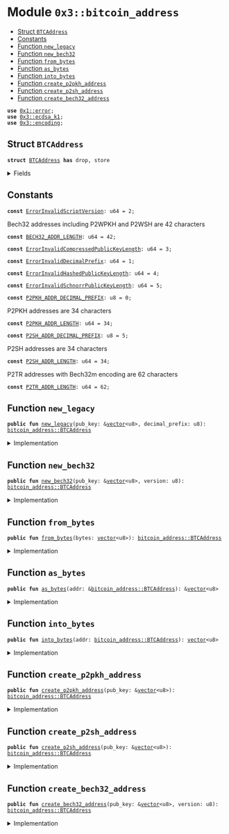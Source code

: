 
<a name="0x3_bitcoin_address"></a>

# Module `0x3::bitcoin_address`



-  [Struct `BTCAddress`](#0x3_bitcoin_address_BTCAddress)
-  [Constants](#@Constants_0)
-  [Function `new_legacy`](#0x3_bitcoin_address_new_legacy)
-  [Function `new_bech32`](#0x3_bitcoin_address_new_bech32)
-  [Function `from_bytes`](#0x3_bitcoin_address_from_bytes)
-  [Function `as_bytes`](#0x3_bitcoin_address_as_bytes)
-  [Function `into_bytes`](#0x3_bitcoin_address_into_bytes)
-  [Function `create_p2pkh_address`](#0x3_bitcoin_address_create_p2pkh_address)
-  [Function `create_p2sh_address`](#0x3_bitcoin_address_create_p2sh_address)
-  [Function `create_bech32_address`](#0x3_bitcoin_address_create_bech32_address)


<pre><code><b>use</b> <a href="">0x1::error</a>;
<b>use</b> <a href="ecdsa_k1.md#0x3_ecdsa_k1">0x3::ecdsa_k1</a>;
<b>use</b> <a href="encoding.md#0x3_encoding">0x3::encoding</a>;
</code></pre>



<a name="0x3_bitcoin_address_BTCAddress"></a>

## Struct `BTCAddress`



<pre><code><b>struct</b> <a href="bitcoin_address.md#0x3_bitcoin_address_BTCAddress">BTCAddress</a> <b>has</b> drop, store
</code></pre>



<details>
<summary>Fields</summary>


<dl>
<dt>
<code>bytes: <a href="">vector</a>&lt;u8&gt;</code>
</dt>
<dd>

</dd>
</dl>


</details>

<a name="@Constants_0"></a>

## Constants


<a name="0x3_bitcoin_address_ErrorInvalidScriptVersion"></a>



<pre><code><b>const</b> <a href="bitcoin_address.md#0x3_bitcoin_address_ErrorInvalidScriptVersion">ErrorInvalidScriptVersion</a>: u64 = 2;
</code></pre>



<a name="0x3_bitcoin_address_BECH32_ADDR_LENGTH"></a>

Bech32 addresses including P2WPKH and P2WSH are 42 characters


<pre><code><b>const</b> <a href="bitcoin_address.md#0x3_bitcoin_address_BECH32_ADDR_LENGTH">BECH32_ADDR_LENGTH</a>: u64 = 42;
</code></pre>



<a name="0x3_bitcoin_address_ErrorInvalidCompressedPublicKeyLength"></a>



<pre><code><b>const</b> <a href="bitcoin_address.md#0x3_bitcoin_address_ErrorInvalidCompressedPublicKeyLength">ErrorInvalidCompressedPublicKeyLength</a>: u64 = 3;
</code></pre>



<a name="0x3_bitcoin_address_ErrorInvalidDecimalPrefix"></a>



<pre><code><b>const</b> <a href="bitcoin_address.md#0x3_bitcoin_address_ErrorInvalidDecimalPrefix">ErrorInvalidDecimalPrefix</a>: u64 = 1;
</code></pre>



<a name="0x3_bitcoin_address_ErrorInvalidHashedPublicKeyLength"></a>



<pre><code><b>const</b> <a href="bitcoin_address.md#0x3_bitcoin_address_ErrorInvalidHashedPublicKeyLength">ErrorInvalidHashedPublicKeyLength</a>: u64 = 4;
</code></pre>



<a name="0x3_bitcoin_address_ErrorInvalidSchnorrPublicKeyLength"></a>



<pre><code><b>const</b> <a href="bitcoin_address.md#0x3_bitcoin_address_ErrorInvalidSchnorrPublicKeyLength">ErrorInvalidSchnorrPublicKeyLength</a>: u64 = 5;
</code></pre>



<a name="0x3_bitcoin_address_P2PKH_ADDR_DECIMAL_PREFIX"></a>



<pre><code><b>const</b> <a href="bitcoin_address.md#0x3_bitcoin_address_P2PKH_ADDR_DECIMAL_PREFIX">P2PKH_ADDR_DECIMAL_PREFIX</a>: u8 = 0;
</code></pre>



<a name="0x3_bitcoin_address_P2PKH_ADDR_LENGTH"></a>

P2PKH addresses are 34 characters


<pre><code><b>const</b> <a href="bitcoin_address.md#0x3_bitcoin_address_P2PKH_ADDR_LENGTH">P2PKH_ADDR_LENGTH</a>: u64 = 34;
</code></pre>



<a name="0x3_bitcoin_address_P2SH_ADDR_DECIMAL_PREFIX"></a>



<pre><code><b>const</b> <a href="bitcoin_address.md#0x3_bitcoin_address_P2SH_ADDR_DECIMAL_PREFIX">P2SH_ADDR_DECIMAL_PREFIX</a>: u8 = 5;
</code></pre>



<a name="0x3_bitcoin_address_P2SH_ADDR_LENGTH"></a>

P2SH addresses are 34 characters


<pre><code><b>const</b> <a href="bitcoin_address.md#0x3_bitcoin_address_P2SH_ADDR_LENGTH">P2SH_ADDR_LENGTH</a>: u64 = 34;
</code></pre>



<a name="0x3_bitcoin_address_P2TR_ADDR_LENGTH"></a>

P2TR addresses with Bech32m encoding are 62 characters


<pre><code><b>const</b> <a href="bitcoin_address.md#0x3_bitcoin_address_P2TR_ADDR_LENGTH">P2TR_ADDR_LENGTH</a>: u64 = 62;
</code></pre>



<a name="0x3_bitcoin_address_new_legacy"></a>

## Function `new_legacy`



<pre><code><b>public</b> <b>fun</b> <a href="bitcoin_address.md#0x3_bitcoin_address_new_legacy">new_legacy</a>(pub_key: &<a href="">vector</a>&lt;u8&gt;, decimal_prefix: u8): <a href="bitcoin_address.md#0x3_bitcoin_address_BTCAddress">bitcoin_address::BTCAddress</a>
</code></pre>



<details>
<summary>Implementation</summary>


<pre><code><b>public</b> <b>fun</b> <a href="bitcoin_address.md#0x3_bitcoin_address_new_legacy">new_legacy</a>(pub_key: &<a href="">vector</a>&lt;u8&gt;, decimal_prefix: u8): <a href="bitcoin_address.md#0x3_bitcoin_address_BTCAddress">BTCAddress</a> {
    // Check the decimal_prefix, i.e. <b>address</b> type
    <b>assert</b>!(
        decimal_prefix == <a href="bitcoin_address.md#0x3_bitcoin_address_P2PKH_ADDR_DECIMAL_PREFIX">P2PKH_ADDR_DECIMAL_PREFIX</a>
        || decimal_prefix == <a href="bitcoin_address.md#0x3_bitcoin_address_P2SH_ADDR_DECIMAL_PREFIX">P2SH_ADDR_DECIMAL_PREFIX</a>,
        <a href="_invalid_argument">error::invalid_argument</a>(<a href="bitcoin_address.md#0x3_bitcoin_address_ErrorInvalidDecimalPrefix">ErrorInvalidDecimalPrefix</a>)
    );
    // Check the <b>public</b> key length
    <b>assert</b>!(
        <a href="_length">vector::length</a>(pub_key) == <a href="ecdsa_k1.md#0x3_ecdsa_k1_public_key_length">ecdsa_k1::public_key_length</a>(),
        <a href="_invalid_argument">error::invalid_argument</a>(<a href="bitcoin_address.md#0x3_bitcoin_address_ErrorInvalidCompressedPublicKeyLength">ErrorInvalidCompressedPublicKeyLength</a>)
    );
    // Perform <b>address</b> creation
    <b>let</b> <a href="bitcoin_address.md#0x3_bitcoin_address">bitcoin_address</a> = <b>if</b> (decimal_prefix == <a href="bitcoin_address.md#0x3_bitcoin_address_P2PKH_ADDR_DECIMAL_PREFIX">P2PKH_ADDR_DECIMAL_PREFIX</a>) { // P2PKH <b>address</b>
        <a href="bitcoin_address.md#0x3_bitcoin_address_create_p2pkh_address">create_p2pkh_address</a>(pub_key)
    } <b>else</b> <b>if</b> (decimal_prefix == <a href="bitcoin_address.md#0x3_bitcoin_address_P2SH_ADDR_DECIMAL_PREFIX">P2SH_ADDR_DECIMAL_PREFIX</a>) { // P2SH <b>address</b>
        <a href="bitcoin_address.md#0x3_bitcoin_address_create_p2sh_address">create_p2sh_address</a>(pub_key)
    } <b>else</b> {
        <a href="bitcoin_address.md#0x3_bitcoin_address_BTCAddress">BTCAddress</a> {
            bytes: <a href="_empty">vector::empty</a>&lt;u8&gt;()
        }
    };

    <a href="bitcoin_address.md#0x3_bitcoin_address">bitcoin_address</a>
}
</code></pre>



</details>

<a name="0x3_bitcoin_address_new_bech32"></a>

## Function `new_bech32`



<pre><code><b>public</b> <b>fun</b> <a href="bitcoin_address.md#0x3_bitcoin_address_new_bech32">new_bech32</a>(pub_key: &<a href="">vector</a>&lt;u8&gt;, version: u8): <a href="bitcoin_address.md#0x3_bitcoin_address_BTCAddress">bitcoin_address::BTCAddress</a>
</code></pre>



<details>
<summary>Implementation</summary>


<pre><code><b>public</b> <b>fun</b> <a href="bitcoin_address.md#0x3_bitcoin_address_new_bech32">new_bech32</a>(pub_key: &<a href="">vector</a>&lt;u8&gt;, version: u8): <a href="bitcoin_address.md#0x3_bitcoin_address_BTCAddress">BTCAddress</a> {
    // Check the <b>script</b> version
    <b>assert</b>!(
        version &lt;= 16,
        <a href="_invalid_argument">error::invalid_argument</a>(<a href="bitcoin_address.md#0x3_bitcoin_address_ErrorInvalidScriptVersion">ErrorInvalidScriptVersion</a>)
    );
    // Check the <b>script</b> version and the <b>public</b> key relationship
    <b>if</b> (version == 0) {
        <b>assert</b>!(
            <a href="_length">vector::length</a>(pub_key) == 20 || <a href="_length">vector::length</a>(pub_key) == 32,
            <a href="_invalid_argument">error::invalid_argument</a>(<a href="bitcoin_address.md#0x3_bitcoin_address_ErrorInvalidHashedPublicKeyLength">ErrorInvalidHashedPublicKeyLength</a>)
        );
    };
    <b>if</b> (version == 1) {
        <b>assert</b>!(
            <a href="_length">vector::length</a>(pub_key) == 32,
            <a href="_invalid_argument">error::invalid_argument</a>(<a href="bitcoin_address.md#0x3_bitcoin_address_ErrorInvalidSchnorrPublicKeyLength">ErrorInvalidSchnorrPublicKeyLength</a>)
        );
    };
    // This will create Segwit Bech32 or Taproot Bech32m addresses depending on the <b>public</b> key length and the <b>script</b> version
    <b>let</b> <a href="bitcoin_address.md#0x3_bitcoin_address">bitcoin_address</a> = <a href="bitcoin_address.md#0x3_bitcoin_address_create_bech32_address">create_bech32_address</a>(pub_key, version);

    <a href="bitcoin_address.md#0x3_bitcoin_address">bitcoin_address</a>
}
</code></pre>



</details>

<a name="0x3_bitcoin_address_from_bytes"></a>

## Function `from_bytes`



<pre><code><b>public</b> <b>fun</b> <a href="bitcoin_address.md#0x3_bitcoin_address_from_bytes">from_bytes</a>(bytes: <a href="">vector</a>&lt;u8&gt;): <a href="bitcoin_address.md#0x3_bitcoin_address_BTCAddress">bitcoin_address::BTCAddress</a>
</code></pre>



<details>
<summary>Implementation</summary>


<pre><code><b>public</b> <b>fun</b> <a href="bitcoin_address.md#0x3_bitcoin_address_from_bytes">from_bytes</a>(bytes: <a href="">vector</a>&lt;u8&gt;): <a href="bitcoin_address.md#0x3_bitcoin_address_BTCAddress">BTCAddress</a> {
    //TODO check the <b>address</b> bytes.
    <a href="bitcoin_address.md#0x3_bitcoin_address_BTCAddress">BTCAddress</a> {
        bytes: bytes,
    }
}
</code></pre>



</details>

<a name="0x3_bitcoin_address_as_bytes"></a>

## Function `as_bytes`



<pre><code><b>public</b> <b>fun</b> <a href="bitcoin_address.md#0x3_bitcoin_address_as_bytes">as_bytes</a>(addr: &<a href="bitcoin_address.md#0x3_bitcoin_address_BTCAddress">bitcoin_address::BTCAddress</a>): &<a href="">vector</a>&lt;u8&gt;
</code></pre>



<details>
<summary>Implementation</summary>


<pre><code><b>public</b> <b>fun</b> <a href="bitcoin_address.md#0x3_bitcoin_address_as_bytes">as_bytes</a>(addr: &<a href="bitcoin_address.md#0x3_bitcoin_address_BTCAddress">BTCAddress</a>): &<a href="">vector</a>&lt;u8&gt; {
    &addr.bytes
}
</code></pre>



</details>

<a name="0x3_bitcoin_address_into_bytes"></a>

## Function `into_bytes`



<pre><code><b>public</b> <b>fun</b> <a href="bitcoin_address.md#0x3_bitcoin_address_into_bytes">into_bytes</a>(addr: <a href="bitcoin_address.md#0x3_bitcoin_address_BTCAddress">bitcoin_address::BTCAddress</a>): <a href="">vector</a>&lt;u8&gt;
</code></pre>



<details>
<summary>Implementation</summary>


<pre><code><b>public</b> <b>fun</b> <a href="bitcoin_address.md#0x3_bitcoin_address_into_bytes">into_bytes</a>(addr: <a href="bitcoin_address.md#0x3_bitcoin_address_BTCAddress">BTCAddress</a>): <a href="">vector</a>&lt;u8&gt; {
    <b>let</b> <a href="bitcoin_address.md#0x3_bitcoin_address_BTCAddress">BTCAddress</a> { bytes } = addr;
    bytes
}
</code></pre>



</details>

<a name="0x3_bitcoin_address_create_p2pkh_address"></a>

## Function `create_p2pkh_address`



<pre><code><b>public</b> <b>fun</b> <a href="bitcoin_address.md#0x3_bitcoin_address_create_p2pkh_address">create_p2pkh_address</a>(pub_key: &<a href="">vector</a>&lt;u8&gt;): <a href="bitcoin_address.md#0x3_bitcoin_address_BTCAddress">bitcoin_address::BTCAddress</a>
</code></pre>



<details>
<summary>Implementation</summary>


<pre><code><b>public</b> <b>fun</b> <a href="bitcoin_address.md#0x3_bitcoin_address_create_p2pkh_address">create_p2pkh_address</a>(pub_key: &<a href="">vector</a>&lt;u8&gt;): <a href="bitcoin_address.md#0x3_bitcoin_address_BTCAddress">BTCAddress</a> {
    <b>let</b> address_bytes = <a href="encoding.md#0x3_encoding_p2pkh">encoding::p2pkh</a>(pub_key);

    <a href="bitcoin_address.md#0x3_bitcoin_address_BTCAddress">BTCAddress</a> {
        bytes: address_bytes
    }
}
</code></pre>



</details>

<a name="0x3_bitcoin_address_create_p2sh_address"></a>

## Function `create_p2sh_address`



<pre><code><b>public</b> <b>fun</b> <a href="bitcoin_address.md#0x3_bitcoin_address_create_p2sh_address">create_p2sh_address</a>(pub_key: &<a href="">vector</a>&lt;u8&gt;): <a href="bitcoin_address.md#0x3_bitcoin_address_BTCAddress">bitcoin_address::BTCAddress</a>
</code></pre>



<details>
<summary>Implementation</summary>


<pre><code><b>public</b> <b>fun</b> <a href="bitcoin_address.md#0x3_bitcoin_address_create_p2sh_address">create_p2sh_address</a>(pub_key: &<a href="">vector</a>&lt;u8&gt;): <a href="bitcoin_address.md#0x3_bitcoin_address_BTCAddress">BTCAddress</a> {
    <b>let</b> address_bytes = <a href="encoding.md#0x3_encoding_p2sh">encoding::p2sh</a>(pub_key);

    <a href="bitcoin_address.md#0x3_bitcoin_address_BTCAddress">BTCAddress</a> {
        bytes: address_bytes
    }
}
</code></pre>



</details>

<a name="0x3_bitcoin_address_create_bech32_address"></a>

## Function `create_bech32_address`



<pre><code><b>public</b> <b>fun</b> <a href="bitcoin_address.md#0x3_bitcoin_address_create_bech32_address">create_bech32_address</a>(pub_key: &<a href="">vector</a>&lt;u8&gt;, version: u8): <a href="bitcoin_address.md#0x3_bitcoin_address_BTCAddress">bitcoin_address::BTCAddress</a>
</code></pre>



<details>
<summary>Implementation</summary>


<pre><code><b>public</b> <b>fun</b> <a href="bitcoin_address.md#0x3_bitcoin_address_create_bech32_address">create_bech32_address</a>(pub_key: &<a href="">vector</a>&lt;u8&gt;, version: u8): <a href="bitcoin_address.md#0x3_bitcoin_address_BTCAddress">BTCAddress</a> {
    <b>let</b> address_bytes = <a href="encoding.md#0x3_encoding_bech32">encoding::bech32</a>(pub_key, version);

    <a href="bitcoin_address.md#0x3_bitcoin_address_BTCAddress">BTCAddress</a> {
        bytes: address_bytes
    }
}
</code></pre>



</details>
